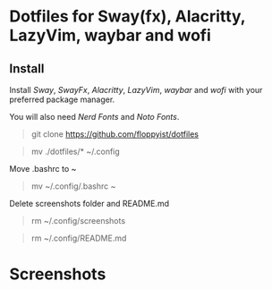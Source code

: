 # Dotfiles for Sway(fx), Alacritty, LazyVim, waybar and wofi

## Install

Install *Sway*, *SwayFx*, *Alacritty*, *LazyVim*, *waybar* and *wofi* with your preferred package manager.

You will also need *Nerd Fonts* and *Noto Fonts*.

> git clone https://github.com/floppyist/dotfiles

> mv ./dotfiles/* ~/.config

Move .bashrc to ~

> mv ~/.config/.bashrc ~

Delete screenshots folder and README.md

> rm ~/.config/screenshots

> rm ~/.config/README.md

# Screenshots
